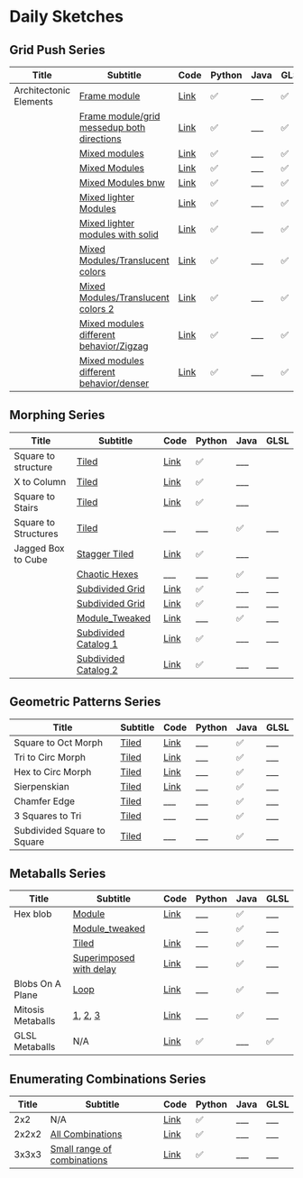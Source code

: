# Daily Sketches

## Grid Push Series

| Title                  | Subtitle                                                                                                        | Code                                                                                                                                | Python              | Java | GLSL                |
|------------------------|-----------------------------------------------------------------------------------------------------------------|-------------------------------------------------------------------------------------------------------------------------------------|---------------------|------|---------------------|
| Architectonic Elements | [Frame   module](https://www.instagram.com/p/BlbUQS5A9lC/?taken-by=wakemeatthree)                               | [Link](https://github.com/WakeMeAtThree/P5_Playground/tree/master/Daily_Sketches/S_2018_083_ArchitectonicPatterns)                  | :white_check_mark:  |  ___ | :white_check_mark:  |
|                        | [Frame module/grid messedup both   directions](https://www.instagram.com/p/BlbVZm-gvVM/?taken-by=wakemeatthree) | [Link](https://github.com/WakeMeAtThree/P5_Playground/tree/master/Daily_Sketches/S_2018_083_ArchitectonicPatterns)                  | :white_check_mark:  |  ___ | :white_check_mark:  |
|                        | [Mixed   modules](https://www.instagram.com/p/BlgLB7vH1uH/?taken-by=wakemeatthree)                              | [Link](https://github.com/WakeMeAtThree/P5_Playground/tree/master/Daily_Sketches/S_2018_083_ArchitectonicPatterns)                  | :white_check_mark:  |  ___ | :white_check_mark:  |
|                        | [Mixed   Modules](https://www.instagram.com/p/BliwEjLDPrc/?taken-by=wakemeatthree)                              | [Link](https://github.com/WakeMeAtThree/P5_Playground/tree/master/Daily_Sketches/S_2018_083_ArchitectonicPatterns)                  | :white_check_mark:  |  ___ | :white_check_mark:  |
|                        | [Mixed Modules   bnw](https://www.instagram.com/p/BlgLKKXjHFa/?taken-by=wakemeatthree)                          | [Link](https://github.com/WakeMeAtThree/P5_Playground/tree/master/Daily_Sketches/S_2018_083_ArchitectonicPatterns)                  | :white_check_mark:  |  ___ | :white_check_mark:  |
|                        | [Mixed lighter   Modules](https://www.instagram.com/p/Bln2RfPnEnE/?taken-by=wakemeatthree)                      | [Link](https://github.com/WakeMeAtThree/P5_Playground/tree/master/Daily_Sketches/S_2018_086_MoreArchitectonicPatterns)              | :white_check_mark:  |  ___ | :white_check_mark:  |
|                        | [Mixed lighter modules with   solid](https://www.instagram.com/p/Bln7iHGnNbz/?taken-by=wakemeatthree)           | [Link](https://github.com/WakeMeAtThree/P5_Playground/tree/master/Daily_Sketches/S_2018_086_MoreArchitectonicPatterns)              | :white_check_mark:  |  ___ | :white_check_mark:  |
|                        | [Mixed Modules/Translucent   colors](https://www.instagram.com/p/Bl3EiFxlDL3/?taken-by=wakemeatthree)           | [Link](https://github.com/WakeMeAtThree/P5_Playground/tree/master/Daily_Sketches/S_2018_093_TranslucentArchitectonicModules)        | :white_check_mark:  |  ___ | :white_check_mark:  |
|                        | [Mixed Modules/Translucent   colors 2](https://www.instagram.com/p/Bl3E013hp8u/?taken-by=wakemeatthree)         | [Link](https://github.com/WakeMeAtThree/P5_Playground/tree/master/Daily_Sketches/S_2018_093_TranslucentArchitectonicModules)        | :white_check_mark:  |  ___ | :white_check_mark:  |
|                        | [Mixed modules different   behavior/Zigzag](https://www.instagram.com/p/Bl5eKcIDKsK/?taken-by=wakemeatthree)    | [Link](https://github.com/WakeMeAtThree/P5_Playground/tree/master/Daily_Sketches/S_2018_094_ZigZagArchitectonicPatternsSinBehavior) | :white_check_mark:  |  ___ | :white_check_mark:  |
|                        | [Mixed modules different   behavior/denser](https://www.instagram.com/p/Bl5fTZKALrz/?taken-by=wakemeatthree)    | [Link](https://github.com/WakeMeAtThree/P5_Playground/tree/master/Daily_Sketches/S_2018_094_ZigZagArchitectonicPatternsSinBehavior) | :white_check_mark:  |  ___ | :white_check_mark:  |

## Morphing Series
| Title                | Subtitle                                                                                  | Code                                                                                                                  | Python              | Java                | GLSL |
|----------------------|-------------------------------------------------------------------------------------------|-----------------------------------------------------------------------------------------------------------------------|---------------------|---------------------|------|
| Square to structure  | [Tiled](https://www.instagram.com/p/BjaGWNKlS5S/?taken-by=wakemeatthree)                  | [Link](https://github.com/WakeMeAtThree/P5_Playground/tree/master/Daily_Sketches/S_2018_049_Structures)               | :white_check_mark:  |  ___                |      |
| X to Column          | [Tiled](https://www.instagram.com/p/Bjf2ieuFuul/?taken-by=wakemeatthree)                  | [Link](https://github.com/WakeMeAtThree/P5_Playground/tree/master/Daily_Sketches/S_2018_050_Columns)                  | :white_check_mark:  |  ___                |      |
| Square to Stairs     | [Tiled](https://www.instagram.com/p/Bj39WOZldKd/?taken-by=wakemeatthree)                  | [Link](https://github.com/WakeMeAtThree/P5_Playground/tree/master/Daily_Sketches/S_2018_054_stairs)                   | :white_check_mark:  |  ___                |      |
| Square to Structures | [Tiled](https://www.instagram.com/p/BkH6lc0FFR0/?taken-by=wakemeatthree)                  |  ___                                                                                                                  |  ___                | :white_check_mark:  |  ___ |
| Jagged Box to Cube   | [Stagger   Tiled](https://www.instagram.com/p/BjnD5MYleSI/?taken-by=wakemeatthree)        | [Link](https://github.com/WakeMeAtThree/P5_Playground/tree/master/Daily_Sketches/S_2018_051_MultiMorph_3D_pattern)    | :white_check_mark:  |  ___                |      |
|                      | [Chaotic   Hexes](https://www.instagram.com/p/Bkr_EsGAb0U/?taken-by=wakemeatthree)        |  ___                                                                                                                  |  ___                | :white_check_mark:  |  ___ |
|                      | [Subdivided   Grid](https://www.instagram.com/p/BmT6MrQgK4G/?taken-by=wakemeatthree)      | [Link](https://github.com/WakeMeAtThree/P5_Playground/tree/master/Daily_Sketches/S_2018_109_CornerlessModuleSubdGrid) | :white_check_mark:  |  ___                |  ___ |
|                      | [Subdivided   Grid](https://www.instagram.com/p/BmT7JqEAG4M/?taken-by=wakemeatthree)      | [Link](https://github.com/WakeMeAtThree/P5_Playground/tree/master/Daily_Sketches/S_2018_109_CornerlessModuleSubdGrid) | :white_check_mark:  |  ___                |  ___ |
|                      | [Module_Tweaked](https://www.instagram.com/p/Blio196H-05/?taken-by=wakemeatthree)         | [Link](https://github.com/WakeMeAtThree/P5_Playground/tree/master/Daily_Sketches/S_2018_084_CheckersLightShade)       |  ___                | :white_check_mark:  |  ___ |
|                      | [Subdivided Catalog   1](https://www.instagram.com/p/BmWaRxbguK4/?taken-by=wakemeatthree) | [Link](https://github.com/WakeMeAtThree/P5_Playground/tree/master/Daily_Sketches/S_2018_110_CheckersLightShadeSubd)   | :white_check_mark:  |  ___                |  ___ |
|                      | [Subdivided Catalog   2](https://www.instagram.com/p/BmWaRxbguK4/?taken-by=wakemeatthree) | [Link](https://github.com/WakeMeAtThree/P5_Playground/tree/master/Daily_Sketches/S_2018_110_CheckersLightShadeSubd)   | :white_check_mark:  |  ___                |  ___ |

## Geometric Patterns Series

| Title                       | Subtitle                                                                 | Code                                                                                                               | Python | Java                | GLSL |
|-----------------------------|--------------------------------------------------------------------------|--------------------------------------------------------------------------------------------------------------------|--------|---------------------|------|
| Square to Oct Morph         | [Tiled](https://www.instagram.com/p/Bi4Q4FSly4L/?taken-by=wakemeatthree) | [Link](https://github.com/WakeMeAtThree/P5_Playground/tree/master/Daily_Sketches/S_2018_032_Delays)                |  ___   | :white_check_mark:  |  ___ |
| Tri to Circ Morph           | [Tiled](https://www.instagram.com/p/BjIb-uElCWp/?taken-by=wakemeatthree) | [Link](https://github.com/WakeMeAtThree/P5_Playground/tree/master/Daily_Sketches/S_2018_024_TriMorphPatternOffset) |  ___   | :white_check_mark:  |  ___ |
| Hex to Circ Morph           | [Tiled](https://www.instagram.com/p/BjLCTSnFlkc/?taken-by=wakemeatthree) | [Link](https://github.com/WakeMeAtThree/P5_Playground/tree/master/Daily_Sketches/S_2018_044_TriToHexMorph)         |  ___   | :white_check_mark:  |  ___ |
| Sierpenskian                | [Tiled](https://www.instagram.com/p/BjSht88lTwh/?taken-by=wakemeatthree) | [Link](https://github.com/WakeMeAtThree/P5_Playground/tree/master/Daily_Sketches/S_2018_042_SierpenskianModule)    |  ___   | :white_check_mark:  |  ___ |
| Chamfer Edge                | [Tiled](https://www.instagram.com/p/BjUjd3nlGM9/?taken-by=wakemeatthree) |  ___                                                                                                               |  ___   | :white_check_mark:  |  ___ |
| 3 Squares to Tri            | [Tiled](https://www.instagram.com/p/BkaqRGlgMuv/?taken-by=wakemeatthree) |  ___                                                                                                               |  ___   | :white_check_mark:  |  ___ |
| Subdivided Square to Square | [Tiled](https://www.instagram.com/p/BkdnsYbg9vt/?taken-by=wakemeatthree) |  ___                                                                                                               |  ___   | :white_check_mark:  |  ___ |

## Metaballs Series

| Title             | Subtitle                                                                                                                                                                                                          | Code                                                                                                                      | Python              | Java                | GLSL                |
|-------------------|-------------------------------------------------------------------------------------------------------------------------------------------------------------------------------------------------------------------|---------------------------------------------------------------------------------------------------------------------------|---------------------|---------------------|---------------------|
| Hex blob          | [Module](https://www.instagram.com/p/Bk4vz2LgDrH/?taken-by=wakemeatthree)                                                                                                                                         | [Link](https://github.com/WakeMeAtThree/P5_Playground/tree/master/Daily_Sketches/S_2018_063_metaballs2D_module)           |  ___                | :white_check_mark:  |  ___                |
|                   | [Module_tweaked](https://www.instagram.com/p/Bk4w5mmg7Lk/?taken-by=wakemeatthree)                                                                                                                                 |                                                                                                                           |  ___                | :white_check_mark:  |  ___                |
|                   | [Tiled](https://www.instagram.com/p/Bk474eMg7Uq/?taken-by=wakemeatthree)                                                                                                                                          | [Link](https://github.com/WakeMeAtThree/P5_Playground/tree/master/Daily_Sketches/S_2018_064_metaballs2D_pattern)          |  ___                | :white_check_mark:  |  ___                |
|                   | [Superimposed with   delay](https://www.instagram.com/p/BlDnBfcgmJa/?taken-by=wakemeatthree)                                                                                                                      | [Link](https://github.com/WakeMeAtThree/P5_Playground/tree/master/Daily_Sketches/S_2018_067_metaballs2D_module_exclusion) |  ___                | :white_check_mark:  |  ___                |
| Blobs On A Plane  | [Loop](https://www.instagram.com/p/BlOTHvrlZRH/?taken-by=wakemeatthree)                                                                                                                                           | [Link](https://github.com/WakeMeAtThree/P5_Playground/tree/master/Daily_Sketches/S_2018_075_swarmTheCanvas)               |  ___                | :white_check_mark:  |  ___                |
| Mitosis Metaballs | [1](https://www.instagram.com/p/BmGJjB7Fsin/?taken-by=wakemeatthree),   [2](https://www.instagram.com/p/BmGJdWUBfPm/?taken-by=wakemeatthree),   [3](https://twitter.com/WakeMeAtThree/status/1026047610510028801) | [Link](https://github.com/WakeMeAtThree/P5_Playground/tree/master/Daily_Sketches/S_2018_098_MitosisMetaballs)             |  ___                | :white_check_mark:  |  ___                |
| GLSL Metaballs    | N/A                                                                                                                                                                                                               | [Link](https://github.com/WakeMeAtThree/P5_Playground/tree/master/Daily_Sketches/S_2018_099_GLSLMetaballs)                | :white_check_mark:  |  ___                | :white_check_mark:  |

## Enumerating Combinations Series

| Title | Subtitle                                                                                         | Code                                                                                                                    | Python              | Java | GLSL |
|-------|--------------------------------------------------------------------------------------------------|-------------------------------------------------------------------------------------------------------------------------|---------------------|------|------|
| 2x2   | N/A                                                                                              | [Link](https://github.com/WakeMeAtThree/P5_Playground/tree/master/Daily_Sketches/S_2018_113_EveryPossible2DCombination) | :white_check_mark:  |  ___ |  ___ |
| 2x2x2 | [All   Combinations](https://www.instagram.com/p/Bmde1J2ALq9/?taken-by=wakemeatthree)            | [Link](https://github.com/WakeMeAtThree/P5_Playground/tree/master/Daily_Sketches/S_2018_114_EveryPossible3DCombination) | :white_check_mark:  |  ___ |  ___ |
| 3x3x3 | [Small range of   combinations](https://www.instagram.com/p/BmdfD_QgeFZ/?taken-by=wakemeatthree) | [Link](https://github.com/WakeMeAtThree/P5_Playground/tree/master/Daily_Sketches/S_2018_114_EveryPossible3DCombination) | :white_check_mark:  |  ___ |  ___ |

